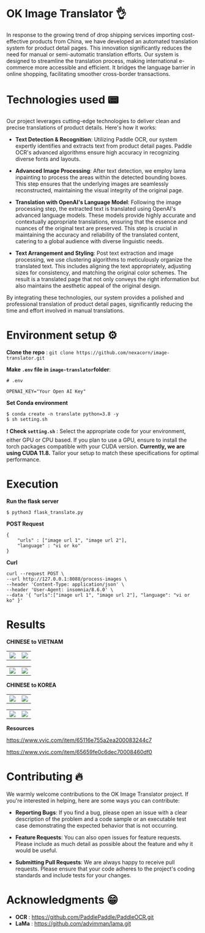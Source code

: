 # OK Image Translator 👌
In response to the growing trend of drop shipping services importing cost-effective products from China, we have developed an automated translation system for product detail pages. This innovation significantly reduces the need for manual or semi-automatic translation efforts. Our system is designed to streamline the translation process, making international e-commerce more accessible and efficient. It bridges the language barrier in online shopping, facilitating smoother cross-border transactions.

# Technologies used 📟
Our project leverages cutting-edge technologies to deliver clean and precise translations of product details. Here's how it works:

- **Text Detection & Recognition**: Utilizing Paddle OCR, our system expertly identifies and extracts text from product detail pages. Paddle OCR's advanced algorithms ensure high accuracy in recognizing diverse fonts and layouts.
    
- **Advanced Image Processing**: After text detection, we employ lama inpainting to process the areas within the detected bounding boxes. This step ensures that the underlying images are seamlessly reconstructed, maintaining the visual integrity of the original page.

- **Translation with OpenAI's Language Model**: Following the image processing step, the extracted text is translated using OpenAI's advanced language models. These models provide highly accurate and contextually appropriate translations, ensuring that the essence and nuances of the original text are preserved. This step is crucial in maintaining the accuracy and reliability of the translated content, catering to a global audience with diverse linguistic needs.

- **Text Arrangement and Styling**: Post text extraction and image processing, we use clustering algorithms to meticulously organize the translated text. This includes aligning the text appropriately, adjusting sizes for consistency, and matching the original color schemes. The result is a translated page that not only conveys the right information but also maintains the aesthetic appeal of the original design.

By integrating these technologies, our system provides a polished and professional translation of product detail pages, significantly reducing the time and effort involved in manual translations.

# Environment setup ⚙️
**Clone the repo** : `git clone https://github.com/nexacorn/image-translator.git`

**Make `.env` file in `image-translator`folder**:

```
# .env

OPENAI_KEY="Your Open AI Key"
```

**Set Conda environment**

```
$ conda create -n translate python=3.8 -y
$ sh setting.sh
```

❗️ **Check `setting.sh`** : Select the appropriate code for your environment, either GPU or CPU based. If you plan to use a GPU, ensure to install the torch packages compatible with your CUDA version. **Currently, we are using CUDA 11.8.** Tailor your setup to match these specifications for optimal performance.

# Execution 
**Run the flask server**

```
$ python3 flask_translate.py
```

**POST Request**

```
{
	"urls" : ["image url 1", "image url 2"],
	"language" : "vi or ko"
}
```

**Curl**

```
curl --request POST \ 
--url http://127.0.0.1:8088/process-images \ 
--header 'Content-Type: application/json' \ 
--header 'User-Agent: insomnia/8.6.0' \ 
--data '{ "urls":["image url 1", "image url 2"], "language": "vi or ko" }'
```

# Results 
**CHINESE  to VIETNAM**

<table width="100%">
<tr>
	<td width=50%>
		  <img src="https://github.com/nexacorn/image-translator/assets/65233803/9497954f-90dc-410d-a1bf-57c5939d881d">
	</td>
	<td width=50%>
		  <img src="https://github.com/nexacorn/image-translator/assets/65233803/5d0feb19-ddcb-4fa9-b173-5d31b393bf20">
	</td>
</tr>
</table>
<table width="100%">
<tr>
	<td width=50%>
		  <img src="https://github.com/nexacorn/image-translator/assets/65233803/26a7e0af-7ec4-4215-87aa-250a2415723d">
	</td>
	<td width=50%>
		  <img src="https://github.com/nexacorn/image-translator/assets/65233803/8b42b110-4661-4449-96fd-423340ee9d5a">
	</td>
</tr>
</table>

**CHINESE  to KOREA**

<table width="100%">
<tr>
	<td width=50%>
		  <img src="https://github.com/nexacorn/image-translator/assets/65233803/9497954f-90dc-410d-a1bf-57c5939d881d">
	</td>
	<td width=50%>
		  <img src="https://github.com/nexacorn/image-translator/assets/65233803/ac1dbfc3-31f8-4077-ab58-f3547026056b">
	</td>
</tr>
</table>
<table width="100%">
<tr>
	<td width=50%>
		  <img src="https://github.com/nexacorn/image-translator/assets/65233803/26a7e0af-7ec4-4215-87aa-250a2415723d">
	</td>
	<td width=50%>
		  <img src="https://github.com/nexacorn/image-translator/assets/65233803/659f8cc1-768d-4d19-838c-1320d2d45412">
	</td>
</tr>
</table>

**Resources** 

https://www.vvic.com/item/65116e755a2ea200083244c7

https://www.vvic.com/item/65659fe0c6dec70008460df0

# Contributing 🔥
We warmly welcome contributions to the OK Image Translator project. If you're interested in helping, here are some ways you can contribute:

- **Reporting Bugs**: If you find a bug, please open an issue with a clear description of the problem and a code sample or an executable test case demonstrating the expected behavior that is not occurring.
    
- **Feature Requests**: You can also open issues for feature requests. Please include as much detail as possible about the feature and why it would be useful.
    
- **Submitting Pull Requests**: We are always happy to receive pull requests. Please ensure that your code adheres to the project's coding standards and include tests for your changes.

# Acknowledgments 😁
- **OCR** : https://github.com/PaddlePaddle/PaddleOCR.git
- **LaMa** : https://github.com/advimman/lama.git
